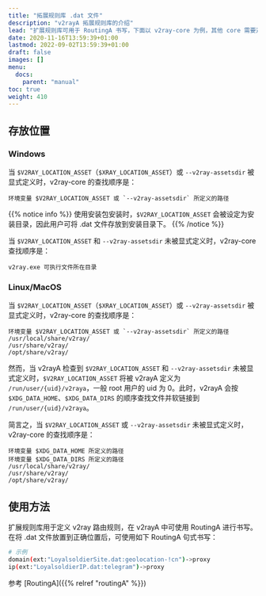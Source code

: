 ```yaml
---
title: "拓展规则库 .dat 文件"
description: "v2rayA 拓展规则库的介绍"
lead: "扩展规则库可用于 RoutingA 书写，下面以 v2ray-core 为例，其他 core 需要对应做出修改。"
date: 2020-11-16T13:59:39+01:00
lastmod: 2022-09-02T13:59:39+01:00
draft: false
images: []
menu:
  docs:
    parent: "manual"
toc: true
weight: 410
---
```


## 存放位置

### Windows

当 `$V2RAY_LOCATION_ASSET`（`$XRAY_LOCATION_ASSET`）或 `--v2ray-assetsdir` 被显式定义时，v2ray-core 的查找顺序是：

```text
环境变量 $V2RAY_LOCATION_ASSET 或 `--v2ray-assetsdir` 所定义的路径
```

{{% notice info %}}
使用安装包安装时，`$V2RAY_LOCATION_ASSET` 会被设定为安装目录，因此用户可将 .dat 文件存放到安装目录下。
{{% /notice %}}

当 `$V2RAY_LOCATION_ASSET` 和 `--v2ray-assetsdir` 未被显式定义时，v2ray-core 查找顺序是：

```text
v2ray.exe 可执行文件所在目录
```

### Linux/MacOS

当 `$V2RAY_LOCATION_ASSET`（`$XRAY_LOCATION_ASSET`）或 `--v2ray-assetsdir` 被显式定义时，v2ray-core 的查找顺序是：

```text
环境变量 $V2RAY_LOCATION_ASSET 或 `--v2ray-assetsdir` 所定义的路径
/usr/local/share/v2ray/
/usr/share/v2ray/
/opt/share/v2ray/
```

然而，当 v2rayA 检查到 `$V2RAY_LOCATION_ASSET` 和 `--v2ray-assetsdir` 未被显式定义时，`$V2RAY_LOCATION_ASSET` 将被 v2rayA 定义为 `/run/user/{uid}/v2raya`，一般 root 用户的 uid 为 0。此时，v2rayA 会按 `$XDG_DATA_HOME`、`$XDG_DATA_DIRS` 的顺序查找文件并软链接到 `/run/user/{uid}/v2raya`。

简言之，当 `$V2RAY_LOCATION_ASSET` 或 `--v2ray-assetsdir` 未被显式定义时，v2ray-core 的查找顺序是：

```text
环境变量 $XDG_DATA_HOME 所定义的路径
环境变量 $XDG_DATA_DIRS 所定义的路径
/usr/local/share/v2ray/
/usr/share/v2ray/
/opt/share/v2ray/
```

## 使用方法

扩展规则库用于定义 v2ray 路由规则，在 v2rayA 中可使用 RoutingA 进行书写。在将 .dat 文件放置到正确位置后，可使用如下 RoutingA 句式书写：

```bash
# 示例
domain(ext:"LoyalsoldierSite.dat:geolocation-!cn")->proxy
ip(ext:"LoyalsoldierIP.dat:telegram")->proxy
```

参考 [RoutingA]({{% relref "routingA" %}})
